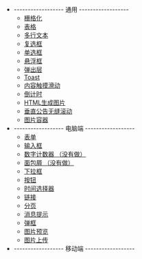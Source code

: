 
* ------------------ 通用 ------------------
  * [栅格化](/zh-cn/component/global/grid)
  * [表格](/zh-cn/component/global/table)
  * [多行文本](/zh-cn/component/global/text-line)
  * [复选框](/zh-cn/component/global/checkbox)
  * [单选框](/zh-cn/component/global/radio)
  * [悬浮框](/zh-cn/component/global/popover)
  * [弹出层](/zh-cn/component/global/popup-layer)
  * [Toast](/zh-cn/component/global/toast)
  * [内容触摸滑动](/zh-cn/component/global/swiper)
  * [倒计时](/zh-cn/component/global/countdown)
  * [HTML生成图片](/zh-cn/component/global/html-image)
  * [垂直公告无缝滚动](/zh-cn/component/global/notice)
  * [图片容器](/zh-cn/component/global/image-container)
* ------------------ 电脑端 ------------------
  * [表单](/zh-cn/component/pc/form)
  * [输入框](/zh-cn/component/pc/input)
  * [数字计数器 （没有做）](/zh-cn/component/pc/input-number)
  * [面包屑 （没有做）](/zh-cn/component/pc/breadcrumb)
  * [下拉框](/zh-cn/component/pc/select)
  * [按钮](/zh-cn/component/pc/button)
  * [时间选择器](/zh-cn/component/pc/date-picker)
  * [链接](/zh-cn/component/pc/link)
  * [分页](/zh-cn/component/pc/pagination)
  * [消息提示](/zh-cn/component/pc/message)
  * [弹框](/zh-cn/component/pc/message-box)
  * [图片预览](/zh-cn/component/pc/image-view)
  * [图片上传](/zh-cn/component/pc/image-upload)
* ------------------ 移动端 ------------------
